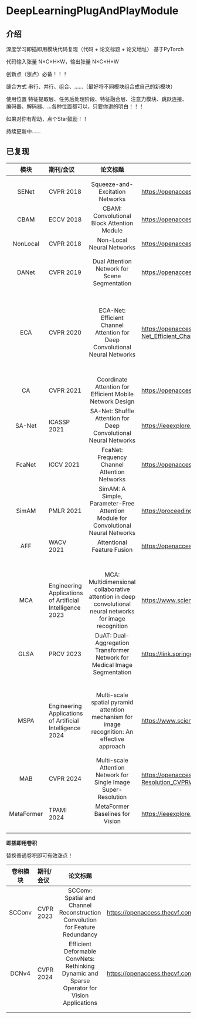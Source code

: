 # DeepLearningPlugAndPlayModule

## 介绍

深度学习即插即用模块代码复现（代码 + 论文标题 + 论文地址）  基于PyTorch

代码输入张量 N×C×H×W，输出张量 N×C×H×W

创新点（涨点）必备！！！

缝合方式       串行、并行、组合、......（最好将不同模块组合成自己的新模块）

使用位置       特征提取层、任务后处理阶段、特征融合层、注意力模块、跳跃连接、编码器、解码器、...各种位置都可以，只要你讲的明白！！！



如果对你有帮助，点个Star鼓励！！

持续更新中......





## 已复现

|    模块    | 期刊/会议                                                |                           论文标题                           | 论文地址                                                     |
| :--------: | :------------------------------------------------------- | :----------------------------------------------------------: | ------------------------------------------------------------ |
|            |                                                          |                                                              |                                                              |
|            |                                                          |                                                              |                                                              |
|   SENet    | CVPR 2018                                                |               Squeeze-and-Excitation Networks                | https://openaccess.thecvf.com/content_cvpr_2018/html/Hu_Squeeze-and-Excitation_Networks_CVPR_2018_paper.html |
|    CBAM    | ECCV 2018                                                |          CBAM: Convolutional Block Attention Module          | https://openaccess.thecvf.com/content_ECCV_2018/html/Sanghyun_Woo_Convolutional_Block_Attention_ECCV_2018_paper.html |
|  NonLocal  | CVPR 2018                                                |                  Non-Local Neural Networks                   | https://openaccess.thecvf.com/content_cvpr_2018/html/Wang_Non-Local_Neural_Networks_CVPR_2018_paper.html |
|            |                                                          |                                                              |                                                              |
|            |                                                          |                                                              |                                                              |
|   DANet    | CVPR 2019                                                |        Dual Attention Network for Scene Segmentation         | https://openaccess.thecvf.com/content_CVPR_2019/html/Fu_Dual_Attention_Network_for_Scene_Segmentation_CVPR_2019_paper.html |
|            |                                                          |                                                              |                                                              |
|            |                                                          |                                                              |                                                              |
|            |                                                          |                                                              |                                                              |
|            |                                                          |                                                              |                                                              |
|            |                                                          |                                                              |                                                              |
|            |                                                          |                                                              |                                                              |
|            |                                                          |                                                              |                                                              |
|            |                                                          |                                                              |                                                              |
|    ECA     | CVPR 2020                                                | ECA-Net: Efficient Channel Attention for Deep Convolutional Neural Networks | https://openaccess.thecvf.com/content_CVPR_2020/html/Wang_ECA-Net_Efficient_Channel_Attention_for_Deep_Convolutional_Neural_Networks_CVPR_2020_paper.html |
|            |                                                          |                                                              |                                                              |
|            |                                                          |                                                              |                                                              |
|            |                                                          |                                                              |                                                              |
|            |                                                          |                                                              |                                                              |
|            |                                                          |                                                              |                                                              |
|            |                                                          |                                                              |                                                              |
|            |                                                          |                                                              |                                                              |
|     CA     | CVPR 2021                                                |   Coordinate Attention for Efficient Mobile Network Design   | https://openaccess.thecvf.com/content/CVPR2021/html/Hou_Coordinate_Attention_for_Efficient_Mobile_Network_Design_CVPR_2021_paper.html |
|   SA-Net   | ICASSP 2021                                              | SA-Net: Shuffle Attention for Deep Convolutional Neural Networks | https://ieeexplore.ieee.org/abstract/document/9414568        |
|   FcaNet   | ICCV 2021                                                |         FcaNet: Frequency Channel Attention Networks         | https://openaccess.thecvf.com/content/ICCV2021/html/Qin_FcaNet_Frequency_Channel_Attention_Networks_ICCV_2021_paper.html |
|   SimAM    | PMLR 2021                                                | SimAM: A Simple, Parameter-Free Attention Module for Convolutional Neural Networks | https://proceedings.mlr.press/v139/yang21o                   |
|    AFF     | WACV 2021                                                |                  Attentional Feature Fusion                  | https://openaccess.thecvf.com/content/WACV2021/html/Dai_Attentional_Feature_Fusion_WACV_2021_paper.html |
|            |                                                          |                                                              |                                                              |
|            |                                                          |                                                              |                                                              |
|            |                                                          |                                                              |                                                              |
|            |                                                          |                                                              |                                                              |
|            |                                                          |                                                              |                                                              |
|            |                                                          |                                                              |                                                              |
|            |                                                          |                                                              |                                                              |
|    MCA     | Engineering Applications of Artificial Intelligence 2023 | MCA: Multidimensional collaborative attention in deep convolutional neural networks for image recognition | https://www.sciencedirect.com/science/article/abs/pii/S0952197623012630 |
|    GLSA    | PRCV 2023                                                | DuAT: Dual-Aggregation Transformer Network for Medical Image Segmentation | https://link.springer.com/chapter/10.1007/978-981-99-8469-5_27?utm_source=chatgpt.com |
|            |                                                          |                                                              |                                                              |
|            |                                                          |                                                              |                                                              |
|            |                                                          |                                                              |                                                              |
|            |                                                          |                                                              |                                                              |
|            |                                                          |                                                              |                                                              |
|            |                                                          |                                                              |                                                              |
|    MSPA    | Engineering Applications of Artificial Intelligence 2024 | Multi-scale spatial pyramid attention mechanism for image recognition: An effective approach | https://www.sciencedirect.com/science/article/abs/pii/S0952197624004196 |
|            |                                                          |                                                              |                                                              |
|            |                                                          |                                                              |                                                              |
|    MAB     | CVPR 2024                                                | Multi-scale Attention Network for Single Image Super-Resolution | https://openaccess.thecvf.com/content/CVPR2024W/NTIRE/html/Wang_Multi-scale_Attention_Network_for_Single_Image_Super-Resolution_CVPRW_2024_paper.html |
| MetaFormer | TPAMI 2024                                               |               MetaFormer Baselines for Vision                | https://ieeexplore.ieee.org/document/10304335                |
|            |                                                          |                                                              |                                                              |
|            |                                                          |                                                              |                                                              |
|            |                                                          |                                                              |                                                              |





**即插即用卷积**

替换普通卷积即可有效涨点！

|  卷积模块  | 期刊/会议     |                           论文标题                           | 论文地址                                                     |
|:------:|:----------| :----------------------------------------------------------: | ------------------------------------------------------------ |
| SCConv | CVPR 2023 |      SCConv: Spatial and Channel Reconstruction Convolution for Feature Redundancy                                                                                         |          https://openaccess.thecvf.com/content/CVPR2023/html/Li_SCConv_Spatial_and_Channel_Reconstruction_Convolution_for_Feature_Redundancy_CVPR_2023_paper.html                                                                                                                                                      |
| DCNv4  | CVPR 2024 | Efficient Deformable ConvNets: Rethinking Dynamic and Sparse Operator for Vision Applications | https://openaccess.thecvf.com/content/CVPR2024/html/Xiong_Efficient_Deformable_ConvNets_Rethinking_Dynamic_and_Sparse_Operator_for_Vision_CVPR_2024_paper.html |
|    |  |                                                              |                                                              |
|        |           |                                                              |                                                              |


